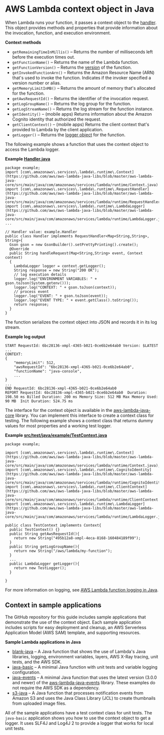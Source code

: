 # AWS Lambda context object in Java<a name="java-context"></a>

When Lambda runs your function, it passes a context object to the [handler](java-handler.md)\. This object provides methods and properties that provide information about the invocation, function, and execution environment\.

**Context methods**
+ `getRemainingTimeInMillis()` – Returns the number of milliseconds left before the execution times out\.
+ `getFunctionName()` – Returns the name of the Lambda function\.
+ `getFunctionVersion()` – Returns the [version](configuration-versions.md) of the function\.
+ `getInvokedFunctionArn()` – Returns the Amazon Resource Name \(ARN\) that's used to invoke the function\. Indicates if the invoker specified a version number or alias\.
+ `getMemoryLimitInMB()` – Returns the amount of memory that's allocated for the function\.
+ `getAwsRequestId()` – Returns the identifier of the invocation request\.
+ `getLogGroupName()` – Returns the log group for the function\.
+ `getLogStreamName()` – Returns the log stream for the function instance\.
+ `getIdentity()` – \(mobile apps\) Returns information about the Amazon Cognito identity that authorized the request\.
+ `getClientContext()` – \(mobile apps\) Returns the client context that's provided to Lambda by the client application\.
+ `getLogger()` – Returns the [logger object](java-logging.md) for the function\.

The following example shows a function that uses the context object to access the Lambda logger\.

**Example [Handler\.java](https://github.com/awsdocs/aws-lambda-developer-guide/tree/main/sample-apps/java-basic/src/main/java/example/Handler.java)**  

```
package example;
import [com\.amazonaws\.services\.lambda\.runtime\.Context](https://github.com/aws/aws-lambda-java-libs/blob/master/aws-lambda-java-core/src/main/java/com/amazonaws/services/lambda/runtime/Context.java)
import [com\.amazonaws\.services\.lambda\.runtime\.RequestHandler](https://github.com/aws/aws-lambda-java-libs/blob/master/aws-lambda-java-core/src/main/java/com/amazonaws/services/lambda/runtime/RequestHandler.java)
import [com\.amazonaws\.services\.lambda\.runtime\.LambdaLogger](https://github.com/aws/aws-lambda-java-libs/blob/master/aws-lambda-java-core/src/main/java/com/amazonaws/services/lambda/runtime/LambdaLogger.java)
...

// Handler value: example.Handler
public class Handler implements RequestHandler<Map<String,String>, String>{
  Gson gson = new GsonBuilder().setPrettyPrinting().create();
  @Override
  public String handleRequest(Map<String,String> event, Context context)
  {
    LambdaLogger logger = context.getLogger();
    String response = new String("200 OK");
    // log execution details
    logger.log("ENVIRONMENT VARIABLES: " + gson.toJson(System.getenv()));
    logger.log("CONTEXT: " + gson.toJson(context));
    // process event
    logger.log("EVENT: " + gson.toJson(event));
    logger.log("EVENT TYPE: " + event.getClass().toString());
    return response;
  }
}
```

The function serializes the context object into JSON and records it in its log stream\.

**Example log output**  

```
START RequestId: 6bc28136-xmpl-4365-b021-0ce6b2e64ab0 Version: $LATEST
...
CONTEXT: 
{
    "memoryLimit": 512,
    "awsRequestId": "6bc28136-xmpl-4365-b021-0ce6b2e64ab0",
    "functionName": "java-console",
    ...
}
...
END RequestId: 6bc28136-xmpl-4365-b021-0ce6b2e64ab0
REPORT RequestId: 6bc28136-xmpl-4365-b021-0ce6b2e64ab0	Duration: 198.50 ms	Billed Duration: 200 ms	Memory Size: 512 MB	Max Memory Used: 90 MB	Init Duration: 524.75 ms
```

The interface for the context object is available in the [aws\-lambda\-java\-core](https://github.com/aws/aws-lambda-java-libs/tree/master/aws-lambda-java-core) library\. You can implement this interface to create a context class for testing\. The following example shows a context class that returns dummy values for most properties and a working test logger\.

**Example [src/test/java/example/TestContext\.java](https://github.com/awsdocs/aws-lambda-developer-guide/tree/main/sample-apps/java-basic/src/test/java/example/TestContext.java)**  

```
package example;

import [com\.amazonaws\.services\.lambda\.runtime\.Context](https://github.com/aws/aws-lambda-java-libs/blob/master/aws-lambda-java-core/src/main/java/com/amazonaws/services/lambda/runtime/Context.java);
import [com\.amazonaws\.services\.lambda\.runtime\.CognitoIdentity](https://github.com/aws/aws-lambda-java-libs/blob/master/aws-lambda-java-core/src/main/java/com/amazonaws/services/lambda/runtime/CognitoIdentity.java);
import [com\.amazonaws\.services\.lambda\.runtime\.ClientContext](https://github.com/aws/aws-lambda-java-libs/blob/master/aws-lambda-java-core/src/main/java/com/amazonaws/services/lambda/runtime/ClientContext.java);
import [com\.amazonaws\.services\.lambda\.runtime\.LambdaLogger](https://github.com/aws/aws-lambda-java-libs/blob/master/aws-lambda-java-core/src/main/java/com/amazonaws/services/lambda/runtime/LambdaLogger.java)

public class TestContext implements Context{
  public TestContext() {}
  public String getAwsRequestId(){
    return new String("495b12a8-xmpl-4eca-8168-160484189f99");
  }
  public String getLogGroupName(){
    return new String("/aws/lambda/my-function");
  }
  ...
  public LambdaLogger getLogger(){
    return new TestLogger();
  }

}
```

For more information on logging, see [AWS Lambda function logging in Java](java-logging.md)\.

## Context in sample applications<a name="java-context-samples"></a>

The GitHub repository for this guide includes sample applications that demonstrate the use of the context object\. Each sample application includes scripts for easy deployment and cleanup, an AWS Serverless Application Model \(AWS SAM\) template, and supporting resources\.

**Sample Lambda applications in Java**
+ [blank\-java](https://github.com/awsdocs/aws-lambda-developer-guide/tree/main/sample-apps/blank-java) – A Java function that shows the use of Lambda's Java libraries, logging, environment variables, layers, AWS X\-Ray tracing, unit tests, and the AWS SDK\.
+ [java\-basic](https://github.com/awsdocs/aws-lambda-developer-guide/tree/main/sample-apps/java-basic) – A minimal Java function with unit tests and variable logging configuration\.
+ [java\-events](https://github.com/awsdocs/aws-lambda-developer-guide/tree/main/sample-apps/java-events) – A minimal Java function that uses the latest version \(3\.0\.0 and newer\) of the [aws\-lambda\-java\-events](java-package.md) library\. These examples do not require the AWS SDK as a dependency\.
+ [s3\-java](https://github.com/awsdocs/aws-lambda-developer-guide/tree/main/sample-apps/s3-java) – A Java function that processes notification events from Amazon S3 and uses the Java Class Library \(JCL\) to create thumbnails from uploaded image files\.

All of the sample applications have a test context class for unit tests\. The `java-basic` application shows you how to use the context object to get a logger\. It uses SLF4J and Log4J 2 to provide a logger that works for local unit tests\.